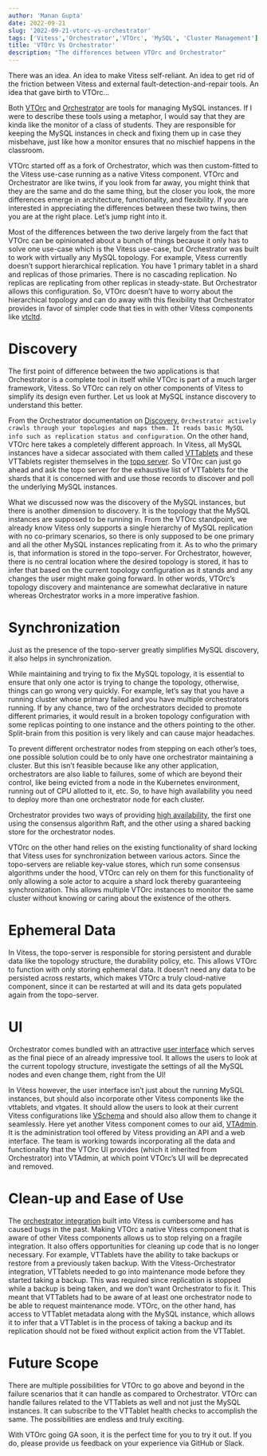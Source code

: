 ```yaml
---
author: 'Manan Gupta'
date: 2022-09-21
slug: '2022-09-21-vtorc-vs-orchestrator'
tags: ['Vitess','Orchestrator','VTOrc', 'MySQL', 'Cluster Management']
title: 'VTOrc Vs Orchestrator'
description: "The differences between VTOrc and Orchestrator"
---
```


There was an idea. An idea to make Vitess self-reliant. An idea to get rid of the friction between Vitess and external fault-detection-and-repair tools. An idea that gave birth to VTOrc…

Both [VTOrc](https://vitess.io/docs/user-guides/configuration-basic/vtorc/) and [Orchestrator](https://github.com/openark/orchestrator) are tools for managing MySQL instances. If I were to describe these tools using a metaphor, I would say that they are kinda like the monitor of a class of students. They are responsible for keeping the MySQL instances in check and fixing them up in case they misbehave, just like how a monitor ensures that no mischief happens in the classroom. 

VTOrc started off as a fork of Orchestrator, which was then custom-fitted to the Vitess use-case running as a native Vitess component. VTOrc and Orchestrator are like twins, if you look from far away, you might think that they are the same and do the same thing, but the closer you look, the more differences emerge in architecture, functionality, and flexibility. If you are interested in appreciating the differences between these two twins, then you are at the right place. Let’s jump right into it.

Most of the differences between the two derive largely from the fact that VTOrc can be opinionated about a bunch of things because it only has to solve one use-case which is the Vitess use-case, but Orchestrator was built to work with virtually any MySQL topology. For example, Vitess currently doesn’t support hierarchical replication. You have 1 primary tablet in a shard and replicas of those primaries. There is no cascading replication. No replicas are replicating from other replicas in steady-state. But Orchestrator allows this configuration. So, VTOrc doesn’t have to worry about the hierarchical topology and can do away with this flexibility that Orchestrator provides in favor of simpler code that ties in with other Vitess components like [vtcltd](https://vitess.io/docs/user-guides/configuration-basic/vtctld/).

# Discovery
The first point of difference between the two applications is that Orchestrator is a complete tool in itself while VTOrc is part of a much larger framework, Vitess. So VTOrc can rely on other components of Vitess to simplify its design even further. Let us look at MySQL instance discovery to understand this better.

From the Orchestrator documentation on [Discovery](https://github.com/openark/orchestrator#discovery), `Orchestrator actively crawls through your topologies and maps them. It reads basic MySQL info such as replication status and configuration`. On the other hand, VTOrc here takes a completely different approach. In Vitess, all MySQL instances have a sidecar associated with them called [VTTablets](https://vitess.io/docs/reference/programs/vttablet/) and these VTTablets register themselves in the [topo server](https://vitess.io/docs/concepts/topology-service/). So VTOrc can just go ahead and ask the topo server for the exhaustive list of VTTablets for the shards that it is concerned with and use those records to discover and poll the underlying MySQL instances.

What we discussed now was the discovery of the MySQL instances, but there is another dimension to discovery. It is the topology that the MySQL instances are supposed to be running in. From the VTOrc standpoint, we already know Vitess only supports a single hierarchy of MySQL replication with no co-primary scenarios, so there is only supposed to be one primary and all the other MySQL instances replicating from it. As to who the primary is, that information is stored in the topo-server. For Orchestrator, however, there is no central location where the desired topology is stored, it has to infer that based on the current topology configuration as it stands and any changes the user might make going forward. In other words, VTOrc’s topology discovery and maintenance are somewhat declarative in nature whereas Orchestrator works in a more imperative fashion.

# Synchronization
Just as the presence of the topo-server greatly simplifies MySQL discovery, it also helps in synchronization. 

While maintaining and trying to fix the MySQL topology, it is essential to ensure that only one actor is trying to change the topology, otherwise, things can go wrong very quickly. For example, let’s say that you have a running cluster whose primary failed and you have multiple orchestrators running. If by any chance, two of the orchestrators decided to promote different primaries, it would result in a broken topology configuration with some replicas pointing to one instance and the others pointing to the other. Split-brain from this position is very likely and can cause major headaches. 

To prevent different orchestrator nodes from stepping on each other’s toes, one possible solution could be to only have one orchestrator maintaining a cluster. But this isn’t feasible because like any other application, orchestrators are also liable to failures, some of which are beyond their control, like being evicted from a node in the Kubernetes environment, running out of CPU allotted to it, etc. So, to have high availability you need to deploy more than one orchestrator node for each cluster.

Orchestrator provides two ways of providing [high availability](https://github.com/openark/orchestrator/blob/master/docs/high-availability.md#orchestrator-high-availability), the first one using the consensus algorithm Raft, and the other using a shared backing store for the orchestrator nodes.

VTOrc on the other hand relies on the existing functionality of shard locking that Vitess uses for synchronization between various actors. Since the topo-servers are reliable key-value stores, which run some consensus algorithms under the hood, VTOrc can rely on them for this functionality of only allowing a sole actor to acquire a shard lock thereby guaranteeing synchronization. This allows multiple VTOrc instances to monitor the same cluster without knowing or caring about the existence of the others.

# Ephemeral Data 
In Vitess, the topo-server is responsible for storing persistent and durable data like the topology structure, the durability policy, etc. This allows VTOrc to function with only storing ephemeral data. It doesn’t need any data to be persisted across restarts, which makes VTOrc a truly cloud-native component, since it can be restarted at will and its data gets populated again from the topo-server.

# UI
Orchestrator comes bundled with an attractive [user interface](https://github.com/openark/orchestrator/blob/master/docs/using-the-web-interface.md) which serves as the final piece of an already impressive tool. It allows the users to look at the current topology structure, investigate the settings of all the MySQL nodes and even change them, right from the UI! 

In Vitess however, the user interface isn’t just about the running MySQL instances, but should also incorporate other Vitess components like the vttablets, and vtgates. It should allow the users to look at their current Vitess configurations like [VSchema](https://vitess.io/docs/concepts/vschema/) and should also allow them to change it seamlessly. Here yet another Vitess component comes to our aid, [VTAdmin](https://vitess.io/docs/reference/vtadmin/). It is the administration tool offered by Vitess providing an API and a web interface. The team is working towards incorporating all the data and functionality that the VTOrc UI provides (which it inherited from Orchestrator) into VTAdmin, at which point VTOrc’s UI will be deprecated and removed.

# Clean-up and Ease of Use
The [orchestrator integration](https://vitess.io/docs/user-guides/configuration-advanced/integration-with-orchestrator/) built into Vitess is cumbersome and has caused bugs in the past.
Making VTOrc a native Vitess component that is aware of other Vitess components allows us to stop relying on a fragile integration. It also offers opportunities for cleaning up code that is no longer necessary. For example, VTTablets have the ability to take backups or restore from a previously taken backup. With the Vitess-Orchestrator integration, VTTablets needed to go into maintenance mode before they started taking a backup. This was required since replication is stopped while a backup is being taken, and we don’t want Orchestrator to fix it. This meant that VTTablets had to be aware of at least one orchestrator node to be able to request maintenance mode.
VTOrc, on the other hand, has access to VTTablet metadata along with the MySQL instance, which allows it to infer that a VTTablet is in the process of taking a backup and its replication should not be fixed without explicit action from the VTTablet.

# Future Scope
There are multiple possibilities for VTOrc to go above and beyond in the failure scenarios that it can handle as compared to Orchestrator. VTOrc can handle failures related to the VTTablets as well and not just the MySQL instances. It can subscribe to the VTTablet health checks to accomplish the same. The possibilities are endless and truly exciting.

With VTOrc going GA soon, it is the perfect time for you to try it out. If you do, please provide us feedback on your experience via GitHub or Slack.

